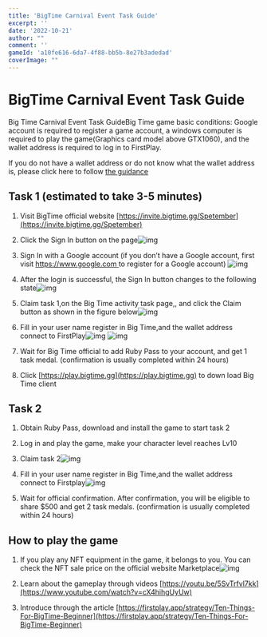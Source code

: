 ```yaml
---
title: '​​BigTime Carnival Event Task Guide'
excerpt: ''
date: '2022-10-21'
author: "" 
comment: ''
gameId: 'a10fe616-6da7-4f88-bb5b-8e27b3adedad'
coverImage: ""
---
```


# ​​BigTime Carnival Event Task Guide

Big Time Carnival Event Task GuideBig Time game basic conditions: Google account is required to register a game account, a windows computer is required to play the game(Graphics card model above GTX1060), and the wallet address is required to log in to FirstPlay. 

If you do not have a wallet address or do not know what the wallet address is, please click here to follow [the guidance](https://firstplay.app/strategy/Get-Started-With-Metamask-Quickly)

## Task 1 (estimated to take 3-5 minutes)

1. Visit BigTime official website [https://invite.bigtime.gg/Spetember](https://invite.bigtime.gg/Spetember)

2. Click the Sign In button on the page![img](https://lh6.googleusercontent.com/D3Bzu1U38oIa2Ic_BDpmEBTgEaHhORIg95YIX4DoEQ-vIFb0EJdxYWL45WxfxQ9CybQKNIqQQKc70r2XP46xyKbnPyiTiwWDjBkwmZhrqaCqzBzk37ywOU7GsJYucGyK7TPneFXg8vU7KkMREDVBP_nD-nXBgvXuNuZ8Eg3epfW_8x3_Wj-yPKWp7HfQ_A)

3. Sign In with a Google account (if you don’t have a Google account, first visit [https://www.google.com ](https://www.google.com) to register for a Google account) ![img](https://lh5.googleusercontent.com/yKdPX21lxEGrevfghbHfZo0fRWYm1DvQymDJenCqlQkroG1w4QzIih8O9eTOpk4LjF9PgtPirhQ0mwWE0utGYJ8xDHu3-RHBCgSp8JNDjnyy58TLZlix7Hn8pnGsdurjycG1TO1LjCOF7CYVdvEiL_LGLLsrrSWbRPFYXsltqQdmjBudsiAFVv11ASniCw)

4. After the login is successful, the Sign In button changes to the following state![img](https://lh4.googleusercontent.com/uzsOCI7NNlia8YBBp9LcERs2y0lkl3oxe-TrtRRhshjwZyLq9i6D5QKfDKEg-oEyKC-jI7uyO40oudydY0gCxNOt-_wAS1ieP-3N_8gkNfajng9ZVQrx3Ys3NMZB8XPlrawMt2g2VEcs2J0EEpf3gms3V1k8zOJs7XQRF_i8BBdPRrYyi1xPxRnL_lHO3A)

5. Claim task 1,on the Big Time activity task page,, and click the Claim button as shown in the figure below![img](https://lh5.googleusercontent.com/8gdiZd-U59MrA9MrzBhUbmaokalOs_UgErUx1xXAjKB9riPptMpXOrGyFuHx-1wrdYejASFO_FSd9mwK6yMgyX4m3vjmA2mTXtq0YW3gmK8nnqb1HSccupSxS83KqH0t6QXKfE9HQWPjkJUDObefKpi77xiaXcURJusblGQfVr1pTDwmTtVqXOxQ5N401Q)

6. Fill in your user name register in Big Time,and the wallet address connect to FirstPlay![img](https://lh4.googleusercontent.com/VdrspApL5eNngrCwviS9ipYLnwRSpBcbvzia7I8wuNtCPpB2upINu3Se6N1yo6VikDl_A-vcH6sZjPMR2WFsTxF4QI4nAHXluLF4iRxyAtvIOPBDitgkMuV73c5moH5nLoEkjhZ9VAVbyUiGeXh0xTVnCeLm66Cinpnv_-cqa2P918K9OqSqXkD22jpwAA)
![img](https://lh6.googleusercontent.com/g0q0KZFjHK3HG5VJZhQrCX3_-UiSRsPfUPUTYsmlE59LqF2wKMhTbA9JRzElObQY3g6_4W3IaRbcPqlJNqCIj6oKuYpykCN-D-dNfpX6Y0hZoqUgyMv9SDZdUOCYMKc-ttzDnAVP8XJq2uP8QkyPe6mfzz7ZbDYkdeK_KGX_SpdTYRhO8j4SRgGPKLCFFA)

7. Wait for Big Time official to add Ruby Pass to your account, and get 1 task medal. (confirmation is usually completed within 24 hours) 

8. Click [https://play.bigtime.gg](https://play.bigtime.gg) to down load Big Time client

## Task 2

1. Obtain Ruby Pass, download and install the game to start task 2

2. Log in and play the game, make your character level reaches Lv10

3. Claim task 2![img](https://lh4.googleusercontent.com/upwduDUf-smXYmz8b5Q-I8kZ347_x5QtFWdT8ovZnyIf0FC_cxNdrbbg69O1H8CZvPLLQuhmbowbEUPU1xxlEzQB9MY-28dwJXGpvwllmv0Hnf4bgvzoNNHNOB0FhKQbaxR2jFfO-RTyhZfbSbxnrB17SoGo0iLAfV7FadMnlnukjKXNBofTJaofnymF7Q)

4. Fill in your user name register in Big Time,and the wallet address connect to Firstplay![img](https://lh4.googleusercontent.com/5YvXTpIKyHLS8YNCtIeC7PBWCRAp2-Z-vywv2H4laHnbdZw9h2czH0_s9RWelvsBZtCuPLdVp5P3OjxM283QGwgOMzT6B1_DuVWARd4H1JoYKGm4euCcnSY-zq-mociFYUqxFO6nZBWe2eDXBBUPTrCpiYBoKU86GYOzbqWPaMO4Zg8U4T5t0pyVWd7h8g)

5. Wait for official confirmation. After confirmation, you will be eligible to share $500 and get 2 task medals. (confirmation is usually completed within 24 hours)

## How to play the game

1. If you play any NFT equipment in the game, it belongs to you. You can check the NFT sale price on the official website Marketplace![img](https://lh4.googleusercontent.com/jJSArd-e_p8Xkh_heXdQQWg84FyxWXml91463wE8EKo6ijD0eErruRw7QFCE2JmpgWmfGc9C8dl9uVcloCM-Uq5mqLSPnSe7aromq09hFCtWn-WCNATV_LjLvjPwrf52CLGO2eVwPfAoRhxkCtUswY_3T8vlSeiKEN7R8ZD-EsAXnd7Bopu1nQA84WODZA)

2. Learn about the gameplay through videos [https://youtu.be/5SvTrfvl7kk](https://www.youtube.com/watch?v=cX4hihgUyUw)

3. Introduce through the article [https://firstplay.app/strategy/Ten-Things-For-BigTime-Beginner](https://firstplay.app/strategy/Ten-Things-For-BigTime-Beginner)
